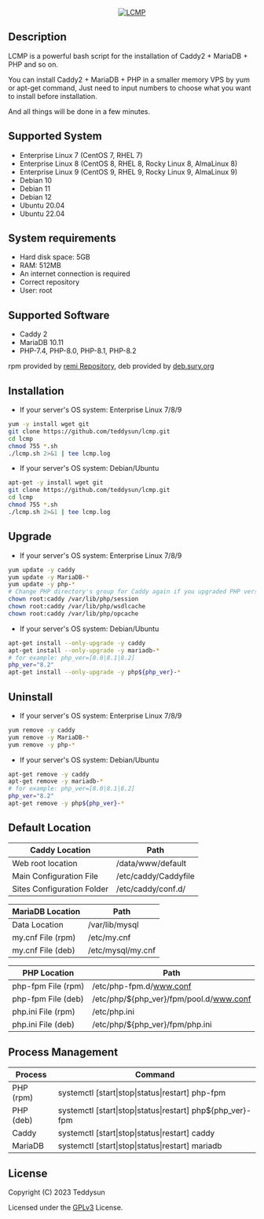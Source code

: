 <div align="center">
    <a href="https://teddysun.com/700.html" target="_blank">
        <img alt="LCMP" src="https://github.com/teddysun/lcmp/raw/master/conf/lcmp.png">
    </a>
</div>

## Description

LCMP is a powerful bash script for the installation of Caddy2 + MariaDB + PHP and so on.

You can install Caddy2 + MariaDB + PHP in a smaller memory VPS by yum or apt-get command, Just need to input numbers to choose what you want to install before installation.

And all things will be done in a few minutes.

## Supported System

- Enterprise Linux 7 (CentOS 7, RHEL 7)
- Enterprise Linux 8 (CentOS 8, RHEL 8, Rocky Linux 8, AlmaLinux 8)
- Enterprise Linux 9 (CentOS 9, RHEL 9, Rocky Linux 9, AlmaLinux 9)
- Debian 10
- Debian 11
- Debian 12
- Ubuntu 20.04
- Ubuntu 22.04

## System requirements

- Hard disk space: 5GB
- RAM: 512MB
- An internet connection is required
- Correct repository
- User: root

## Supported Software

- Caddy 2
- MariaDB 10.11
- PHP-7.4, PHP-8.0, PHP-8.1, PHP-8.2

rpm provided by [remi Repository](https://rpms.remirepo.net/), deb provided by [deb.sury.org](https://deb.sury.org/)

## Installation

- If your server's OS system: Enterprise Linux 7/8/9
```bash
yum -y install wget git
git clone https://github.com/teddysun/lcmp.git
cd lcmp
chmod 755 *.sh
./lcmp.sh 2>&1 | tee lcmp.log
```

- If your server's OS system: Debian/Ubuntu
```bash
apt-get -y install wget git
git clone https://github.com/teddysun/lcmp.git
cd lcmp
chmod 755 *.sh
./lcmp.sh 2>&1 | tee lcmp.log
```

## Upgrade

- If your server's OS system: Enterprise Linux 7/8/9
```bash
yum update -y caddy
yum update -y MariaDB-*
yum update -y php-*
# Change PHP directory's group for Caddy again if you upgraded PHP version
chown root:caddy /var/lib/php/session
chown root:caddy /var/lib/php/wsdlcache
chown root:caddy /var/lib/php/opcache
```

- If your server's OS system: Debian/Ubuntu
```bash
apt-get install --only-upgrade -y caddy
apt-get install --only-upgrade -y mariadb-*
# for example: php_ver=[8.0|8.1|8.2]
php_ver="8.2"
apt-get install --only-upgrade -y php${php_ver}-*
```

## Uninstall

- If your server's OS system: Enterprise Linux 7/8/9
```bash
yum remove -y caddy
yum remove -y MariaDB-*
yum remove -y php-*
```

- If your server's OS system: Debian/Ubuntu
```bash
apt-get remove -y caddy
apt-get remove -y mariadb-*
# for example: php_ver=[8.0|8.1|8.2]
php_ver="8.2"
apt-get remove -y php${php_ver}-*
```

## Default Location

| Caddy Location             | Path                                        |
|----------------------------|---------------------------------------------|
| Web root location          | /data/www/default                           |
| Main Configuration File    | /etc/caddy/Caddyfile                        |
| Sites Configuration Folder | /etc/caddy/conf.d/                          |

| MariaDB Location           | Path                                        |
|----------------------------|---------------------------------------------|
| Data Location              | /var/lib/mysql                              |
| my.cnf File (rpm)          | /etc/my.cnf                                 |
| my.cnf File (deb)          | /etc/mysql/my.cnf                           |

| PHP Location               | Path                                        |
|----------------------------|---------------------------------------------|
| php-fpm File (rpm)         | /etc/php-fpm.d/www.conf                     |
| php-fpm File (deb)         | /etc/php/${php_ver}/fpm/pool.d/www.conf     |
| php.ini File (rpm)         | /etc/php.ini                                |
| php.ini File (deb)         | /etc/php/${php_ver}/fpm/php.ini             |

## Process Management

| Process     | Command                                                    |
|-------------|------------------------------------------------------------|
| PHP (rpm)   | systemctl [start\|stop\|status\|restart] php-fpm           |
| PHP (deb)   | systemctl [start\|stop\|status\|restart] php${php_ver}-fpm |
| Caddy       | systemctl [start\|stop\|status\|restart] caddy             |
| MariaDB     | systemctl [start\|stop\|status\|restart] mariadb           |

## License

Copyright (C) 2023 Teddysun

Licensed under the [GPLv3](LICENSE) License.
